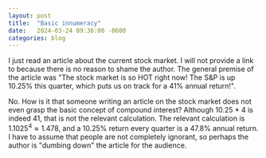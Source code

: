 ```yaml
---
layout: post
title:  "Basic innumeracy"
date:   2024-03-24 09:36:00 -0600
categories: blog
---
```


I just read an article about the current stock market.  I will not provide
a link to because there is no reason to shame the author.  The general
premise of the article was "The stock market is so HOT right now!  The
S&P is up 10.25% this quarter, which puts us on track for a 41% annual
return!".

No.  How is it that someone writing an article on the stock market
does not even grasp the basic concept of compound interest?  Although
10.25 * 4 is indeed 41, that is not the relevant calculation.
The relevant calculation is $`1.1025^4 \approx 1.478`$, and a 10.25% return
every quarter is a 47.8% annual return.  I have to assume that people are
not completely ignorant, so perhaps the author is "dumbing down" the
article for the audience.
